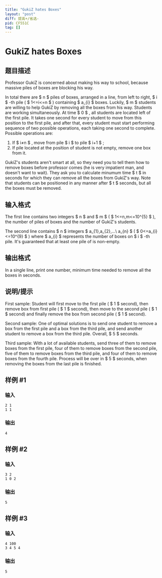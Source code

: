 ```yaml
---
title: "GukiZ hates Boxes"
layout: "post"
diff: 提高+/省选-
pid: CF551C
tag: []
---
```


# GukiZ hates Boxes

## 题目描述

Professor GukiZ is concerned about making his way to school, because massive piles of boxes are blocking his way.

In total there are $ n $ piles of boxes, arranged in a line, from left to right, $ i $ -th pile ( $ 1<=i<=n $ ) containing $ a_{i} $ boxes. Luckily, $ m $ students are willing to help GukiZ by removing all the boxes from his way. Students are working simultaneously. At time $ 0 $ , all students are located left of the first pile. It takes one second for every student to move from this position to the first pile, and after that, every student must start performing sequence of two possible operations, each taking one second to complete. Possible operations are:

1. If $ i≠n $ , move from pile $ i $ to pile $ i+1 $ ;
2. If pile located at the position of student is not empty, remove one box from it.

GukiZ's students aren't smart at all, so they need you to tell them how to remove boxes before professor comes (he is very impatient man, and doesn't want to wait). They ask you to calculate minumum time $ t $ in seconds for which they can remove all the boxes from GukiZ's way. Note that students can be positioned in any manner after $ t $ seconds, but all the boxes must be removed.

## 输入格式

The first line contains two integers $ n $ and $ m $ ( $ 1<=n,m<=10^{5} $ ), the number of piles of boxes and the number of GukiZ's students.

The second line contains $ n $ integers $ a_{1},a_{2},...\ a_{n} $ ( $ 0<=a_{i}<=10^{9} $ ) where $ a_{i} $ represents the number of boxes on $ i $ -th pile. It's guaranteed that at least one pile of is non-empty.

## 输出格式

In a single line, print one number, minimum time needed to remove all the boxes in seconds.

## 说明/提示

First sample: Student will first move to the first pile ( $ 1 $ second), then remove box from first pile ( $ 1 $ second), then move to the second pile ( $ 1 $ second) and finally remove the box from second pile ( $ 1 $ second).

Second sample: One of optimal solutions is to send one student to remove a box from the first pile and a box from the third pile, and send another student to remove a box from the third pile. Overall, $ 5 $ seconds.

Third sample: With a lot of available students, send three of them to remove boxes from the first pile, four of them to remove boxes from the second pile, five of them to remove boxes from the third pile, and four of them to remove boxes from the fourth pile. Process will be over in $ 5 $ seconds, when removing the boxes from the last pile is finished.

## 样例 #1

### 输入

```
2 1
1 1

```

### 输出

```
4

```

## 样例 #2

### 输入

```
3 2
1 0 2

```

### 输出

```
5

```

## 样例 #3

### 输入

```
4 100
3 4 5 4

```

### 输出

```
5

```


